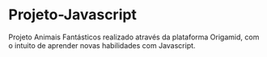# Projeto-Javascript
Projeto Animais Fantásticos realizado através da plataforma Origamid, com o intuito de aprender novas habilidades com Javascript.
